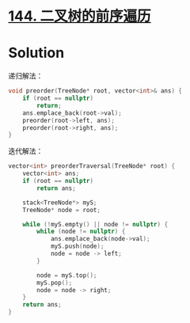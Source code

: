 # [144. 二叉树的前序遍历](https://leetcode-cn.com/problems/binary-tree-preorder-traversal/)

# Solution

递归解法：

```c++
void preorder(TreeNode* root, vector<int>& ans) {
    if (root == nullptr)
        return;
    ans.emplace_back(root->val);
    preorder(root->left, ans);
    preorder(root->right, ans);
}
```

迭代解法：

```c++
vector<int> preorderTraversal(TreeNode* root) {
    vector<int> ans;
    if (root == nullptr)
        return ans;

    stack<TreeNode*> myS;
    TreeNode* node = root; 

    while (!myS.empty() || node != nullptr) {
        while (node != nullptr) {
            ans.emplace_back(node->val);
            myS.push(node);
            node = node -> left;
        }

        node = myS.top();
        myS.pop();
        node = node -> right;
    }
    return ans;
}
```

